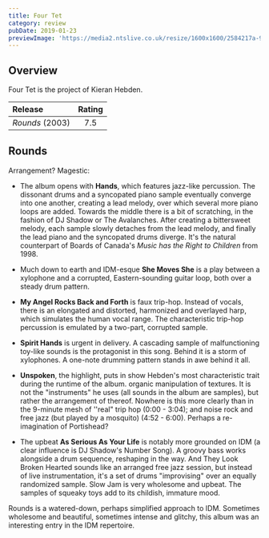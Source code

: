 ```yaml
---
title: Four Tet
category: review
pubDate: 2019-01-23
previewImage: 'https://media2.ntslive.co.uk/resize/1600x1600/2584217a-9cb0-44fa-b34c-575902e8cace_1458604800.jpeg'
---
```

## Overview
Four Tet is the project of Kieran Hebden.

| Release       | Rating |
| :---          | :---:  |
| *Rounds* (2003) | 7.5    |

## Rounds
Arrangement? Magestic:

* The album opens with **Hands**, which features jazz-like percussion. The dissonant drums and a syncopated piano sample eventually converge into one another, creating a lead melody, over which several more piano loops are added. Towards the middle there is a bit of scratching, in the fashion of DJ Shadow or The Avalanches. After creating a bittersweet melody, each sample slowly detaches from the lead melody, and finally the lead piano and the syncopated drums diverge. It's the natural counterpart of Boards of Canada's *Music has the Right to Children* from 1998.

* Much down to earth and IDM-esque **She Moves She** is a play between a xylophone and a corrupted, Eastern-sounding guitar loop, both over a steady drum pattern.

* **My Angel Rocks Back and Forth** is faux trip-hop. Instead of vocals, there is an elongated and distorted, harmonized and overlayed harp, which simulates the human vocal range. The characteristic trip-hop percussion is emulated by a two-part, corrupted sample.

* **Spirit Hands** is urgent in delivery. A cascading sample of  malfunctioning toy-like sounds is the protagonist in this song. Behind it is a storm of xylophones. A one-note drumming pattern stands in awe behind it all.

* **Unspoken**, the highlight, puts in show Hebden's most characteristic trait during the runtime of the album. organic manipulation of textures. It is not the "instruments" he uses (all sounds in the album are samples), but rather the arrangement of thereof. Nowhere is this more clearly than in the 9-minute mesh of  ''real" trip hop (0:00 - 3:04); and noise rock and free jazz (but played by a mosquito) (4:52 - 6:00). Perhaps a re-imagination of Portishead?

* The upbeat **As Serious As Your Life** is notably more grounded on IDM (a clear influence is DJ Shadow's Number Song). A groovy bass works alongside a drum sequence, reshaping in the way.
    And They Look Broken Hearted sounds like an arranged free jazz session, but instead of live instrumentation, it's a set of drums "improvising" over an equally randomized sample.
    Slow Jam is very wholesome and upbeat. The samples of squeaky toys add to its childish, immature mood.

Rounds is a watered-down, perhaps simplified approach to IDM. Sometimes wholesome and beautiful, sometimes intense and glitchy, this album was an interesting entry in the IDM repertoire.

